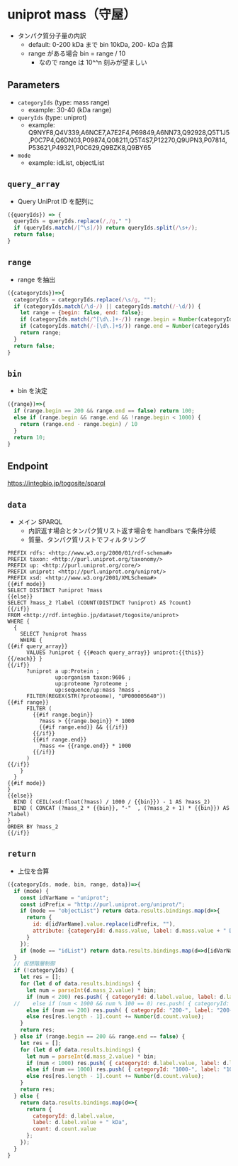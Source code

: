 # uniprot mass（守屋）

- タンパク質分子量の内訳
  - default: 0-200 kDa まで bin 10kDa, 200- kDa 合算
  - range がある場合 bin = range / 10
    - なので range は 10^^n 刻みが望ましい

## Parameters

* `categoryIds` (type: mass range)
  * example: 30-40 (kDa range)
* `queryIds` (type: uniprot)
  * example: Q9NYF8,Q4V339,A6NCE7,A7E2F4,P69849,A6NN73,Q92928,Q5T1J5,P0C7P4,Q6DN03,P09874,Q08211,Q5T4S7,P12270,Q9UPN3,P07814,P53621,P49321,P0C629,Q9BZK8,Q9BY65
* `mode`
  * example: idList, objectList

## `query_array`
- Query UniProt ID を配列に
```javascript
({queryIds}) => {
  queryIds = queryIds.replace(/,/g," ")
  if (queryIds.match(/[^\s]/)) return queryIds.split(/\s+/);
  return false;
}
```

## `range`
- range を抽出
```javascript
({categoryIds})=>{
  categoryIds = categoryIds.replace(/\s/g, "");
  if (categoryIds.match(/\d-/) || categoryIds.match(/-\d/)) {
    let range = {begin: false, end: false};
    if (categoryIds.match(/^[\d\.]+-/)) range.begin = Number(categoryIds.match(/^([\d\.]+)-/)[1]);
    if (categoryIds.match(/-[\d\.]+$/)) range.end = Number(categoryIds.match(/-([\d\.]+)$/)[1]);
    return range;         
  }
  return false;
}
```

## `bin`
- bin を決定
```javascript
({range})=>{
  if (range.begin == 200 && range.end == false) return 100;
  else if (range.begin && range.end && !range.begin < 1000) {
    return (range.end - range.begin) / 10   
  }
  return 10;
}
```

## Endpoint
https://integbio.jp/togosite/sparql

## `data`
- メイン SPARQL
  - 内訳返す場合とタンパク質リスト返す場合を handlbars で条件分岐
  - 質量、タンパク質リストでフィルタリング
```sparql
PREFIX rdfs: <http://www.w3.org/2000/01/rdf-schema#>
PREFIX taxon: <http://purl.uniprot.org/taxonomy/>
PREFIX up: <http://purl.uniprot.org/core/>
PREFIX uniprot: <http://purl.uniprot.org/uniprot/>
PREFIX xsd: <http://www.w3.org/2001/XMLSchema#>
{{#if mode}}
SELECT DISTINCT ?uniprot ?mass
{{else}}          
SELECT ?mass_2 ?label (COUNT(DISTINCT ?uniprot) AS ?count)
{{/if}}
FROM <http://rdf.integbio.jp/dataset/togosite/uniprot>
WHERE {
  {
    SELECT ?uniprot ?mass
    WHERE {
{{#if query_array}}
      VALUES ?uniprot { {{#each query_array}} uniprot:{{this}} {{/each}} }
{{/if}}
      ?uniprot a up:Protein ;
               up:organism taxon:9606 ;
               up:proteome ?proteome ;
               up:sequence/up:mass ?mass .
      FILTER(REGEX(STR(?proteome), "UP000005640"))
{{#if range}}
      FILTER (
        {{#if range.begin}} 
          ?mass > {{range.begin}} * 1000 
          {{#if range.end}} && {{/if}}
        {{/if}}
        {{#if range.end}}
          ?mass <= {{range.end}} * 1000
        {{/if}}
      )
{{/if}}
    }
  }
{{#if mode}}
}
{{else}}
  BIND ( CEIL(xsd:float(?mass) / 1000 / {{bin}}) - 1 AS ?mass_2)
  BIND ( CONCAT (?mass_2 * {{bin}}, "-"  , (?mass_2 + 1) * {{bin}}) AS ?label)
}
ORDER BY ?mass_2
{{/if}}
```

## `return`
- 上位を合算
```javascript
({categoryIds, mode, bin, range, data})=>{
  if (mode) {
    const idVarName = "uniprot";
    const idPrefix = "http://purl.uniprot.org/uniprot/";
    if (mode == "objectList") return data.results.bindings.map(d=>{
      return {
        id: d[idVarName].value.replace(idPrefix, ""),
        attribute: {categoryId: d.mass.value, label: d.mass.value + " Da"}
      }
    });
    if (mode == "idList") return data.results.bindings.map(d=>d[idVarName].value.replace(idPrefix, ""));
  }
  // 仮想階層制御
  if (!categoryIds) {
    let res = [];
    for (let d of data.results.bindings) {
      let num = parseInt(d.mass_2.value) * bin;
      if (num < 200) res.push( { categoryId: d.label.value, label: d.label.value + " kDa", count: Number(d.count.value), hasChild: true} );
  //    else if (num < 1000 && num % 100 == 0) res.push( { categoryId: num + "-" + (num + 100), label: num + "-" + (num + 100) + " kDa", count: Number(d.count.value)} );
      else if (num == 200) res.push( { categoryId: "200-", label: "200- kDa", count: Number(d.count.value), hasChild: true} );
      else res[res.length - 1].count += Number(d.count.value);
    }
    return res;
  } else if (range.begin == 200 && range.end == false) {
    let res = [];
    for (let d of data.results.bindings) {
      let num = parseInt(d.mass_2.value) * bin;
      if (num < 1000) res.push( { categoryId: d.label.value, label: d.label.value + " kDa", count: Number(d.count.value)} );
      else if (num == 1000) res.push( { categoryId: "1000-", label: "1000- kDa", count: Number(d.count.value)} );
      else res[res.length - 1].count += Number(d.count.value);
    }
    return res;
  } else {
    return data.results.bindings.map(d=>{
      return {
        categoryId: d.label.value, 
        label: d.label.value + " kDa",
        count: d.count.value
      };
    });
  }
}
```